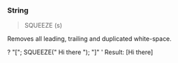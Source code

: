 ### String

> SQUEEZE (s)

Removes all leading, trailing and duplicated white-space.


? "["; SQUEEZE(" Hi  there "); "]"
' Result: [Hi there]

